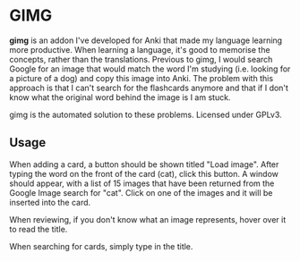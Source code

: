 # GIMG
**gimg** is an addon I've developed for Anki that made my language learning more productive. When learning a language, it's good to memorise the concepts, rather than the translations. Previous to gimg, I would search Google for an image that would match the word I'm studying (i.e. looking for a picture of a dog) and copy this image into Anki. The problem with this approach is that I can't search for the flashcards anymore and that if I don't know what the original word behind the image is I am stuck. 

gimg is the automated solution to these problems. Licensed under GPLv3. 

## Usage
When adding a card, a button should be shown titled "Load image". After typing the word on the front of the card (cat), click this button. A window should appear, with a list of 15 images that have been returned from the Google Image search for "cat". Click on one of the images and it will be inserted into the card. 

When reviewing, if you don't know what an image represents, hover over it to read the title.

When searching for cards, simply type in the title.  
